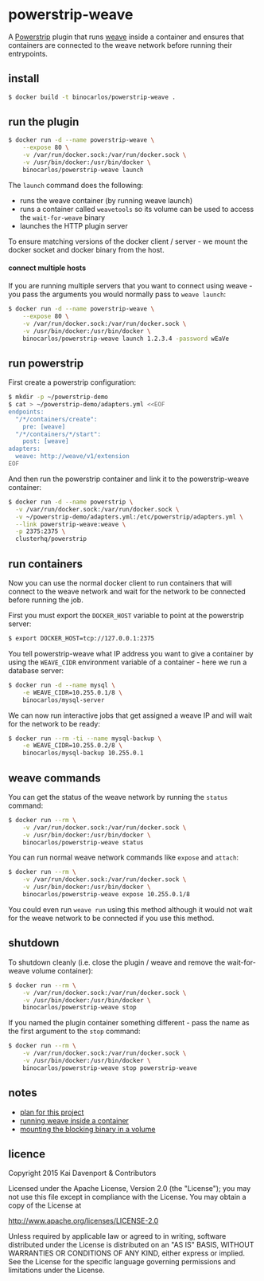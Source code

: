 powerstrip-weave
================

A [Powerstrip](https://github.com/ClusterHQ/powerstrip) plugin that runs [weave](https://github.com/zettio/weave) inside a container and ensures that containers are connected to the weave network before running their entrypoints.

## install

```bash
$ docker build -t binocarlos/powerstrip-weave .
```

## run the plugin

```bash
$ docker run -d --name powerstrip-weave \
    --expose 80 \
    -v /var/run/docker.sock:/var/run/docker.sock \
    -v /usr/bin/docker:/usr/bin/docker \
    binocarlos/powerstrip-weave launch
```

The `launch` command does the following:

 * runs the weave container (by running weave launch)
 * runs a container called `weavetools` so its volume can be used to access the `wait-for-weave` binary
 * launches the HTTP plugin server

To ensure matching versions of the docker client / server - we mount the docker socket and docker binary from the host.

#### connect multiple hosts

If you are running multiple servers that you want to connect using weave - you pass the arguments you would normally pass to `weave launch`:

```bash
$ docker run -d --name powerstrip-weave \
    --expose 80 \
    -v /var/run/docker.sock:/var/run/docker.sock \
    -v /usr/bin/docker:/usr/bin/docker \
    binocarlos/powerstrip-weave launch 1.2.3.4 -password wEaVe
```

## run powerstrip

First create a powerstrip configuration:

```bash
$ mkdir -p ~/powerstrip-demo
$ cat > ~/powerstrip-demo/adapters.yml <<EOF
endpoints:
  "/*/containers/create":
    pre: [weave]
  "/*/containers/*/start":
    post: [weave]
adapters:
  weave: http://weave/v1/extension
EOF
```

And then run the powerstrip container and link it to the powerstrip-weave container:

```bash
$ docker run -d --name powerstrip \
  -v /var/run/docker.sock:/var/run/docker.sock \
  -v ~/powerstrip-demo/adapters.yml:/etc/powerstrip/adapters.yml \
  --link powerstrip-weave:weave \
  -p 2375:2375 \
  clusterhq/powerstrip
```

## run containers

Now you can use the normal docker client to run containers that will connect to the weave network and wait for the network to be connected before running the job.

First you must export the `DOCKER_HOST` variable to point at the powerstrip server:

```bash
$ export DOCKER_HOST=tcp://127.0.0.1:2375
```

You tell powerstrip-weave what IP address you want to give a container by using the `WEAVE_CIDR` environment variable of a container - here we run a database server:

```bash
$ docker run -d --name mysql \
    -e WEAVE_CIDR=10.255.0.1/8 \
    binocarlos/mysql-server
```

We can now run interactive jobs that get assigned a weave IP and will wait for the network to be ready:

```bash
$ docker run --rm -ti --name mysql-backup \
    -e WEAVE_CIDR=10.255.0.2/8 \
    binocarlos/mysql-backup 10.255.0.1
```

## weave commands

You can get the status of the weave network by running the `status` command:

```bash
$ docker run --rm \
    -v /var/run/docker.sock:/var/run/docker.sock \
    -v /usr/bin/docker:/usr/bin/docker \
    binocarlos/powerstrip-weave status
```

You can run normal weave network commands like `expose` and `attach`:

```bash
$ docker run --rm \
    -v /var/run/docker.sock:/var/run/docker.sock \
    -v /usr/bin/docker:/usr/bin/docker \
    binocarlos/powerstrip-weave expose 10.255.0.1/8
```

You could even run `weave run` using this method although it would not wait for the weave network to be connected if you use this method.

## shutdown

To shutdown cleanly (i.e. close the plugin / weave and remove the wait-for-weave volume container):

```bash
$ docker run --rm \
    -v /var/run/docker.sock:/var/run/docker.sock \
    -v /usr/bin/docker:/usr/bin/docker \
    binocarlos/powerstrip-weave stop
```

If you named the plugin container something different - pass the name as the first argument to the `stop` command:

```bash
$ docker run --rm \
    -v /var/run/docker.sock:/var/run/docker.sock \
    -v /usr/bin/docker:/usr/bin/docker \
    binocarlos/powerstrip-weave stop powerstrip-weave
```

## notes

 * [plan for this project](https://github.com/zettio/weave/issues/47#issuecomment-69471269)
 * [running weave inside a container](https://github.com/zettio/weave/issues/312)
 * [mounting the blocking binary in a volume](https://github.com/zettio/weave/issues/47#issuecomment-68787816)

## licence

Copyright 2015 Kai Davenport & Contributors

Licensed under the Apache License, Version 2.0 (the "License"); you may not use this file except in compliance with the License.  You may obtain a copy of the License at

   http://www.apache.org/licenses/LICENSE-2.0

Unless required by applicable law or agreed to in writing, software distributed under the License is distributed on an "AS IS" BASIS, WITHOUT WARRANTIES OR CONDITIONS OF ANY KIND, either express or implied.  See the License for the specific language governing permissions and limitations under the License.